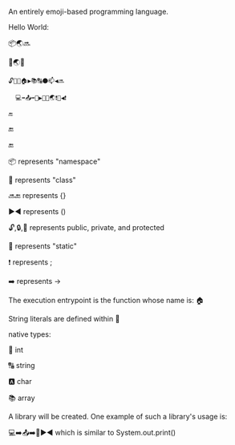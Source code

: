 An entirely emoji-based programming language.



Hello World:

📦🌏🔜

  📏🌏🔜

    🔓📌🔢🏠▶️📚🔠⚫📫◀️🔜

      💻➡️📤➡️🎦▶️💬👋🌏❗💬◀️❗

    🔚

  🔚

🔚



📦 represents "namespace"

📏 represents "class"

🔜🔚 represents {}

▶️◀️ ️represents ()

🔓,🔒,🔐 represents public, private, and protected

📌 represents "static"

️❗ represents ;

➡️ represents ->



The execution entrypoint is the function whose name is: 🏠

String literals are defined within 💬



native types:

  🔢  int

  🔠  string

  🅰  char

  📚  array



A library will be created.  One example of such a library's usage is:

 💻➡️📤➡️🎦▶️◀️ which is similar to System.out.print()
